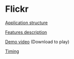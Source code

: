 # Flickr

[Application structure](https://github.com/LevNovikov92/Flickr/wiki/Application-structure)

[Features description](https://github.com/LevNovikov92/Flickr/wiki/Features-description)

[Demo video](https://github.com/LevNovikov92/Flickr/blob/master/demo/device-2018-04-01-234448.mp4) 
(Download to play)

[Timing](https://github.com/LevNovikov92/Flickr/wiki/Timing) 
